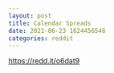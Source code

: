 ```yaml
--- 
layout: post 
title: Calendar Spreads 
date: 2021-06-23 1624456548 
categories: reddit 
--- 
```

https://redd.it/o6dat9